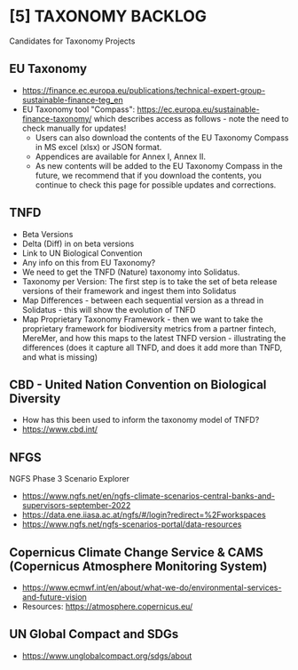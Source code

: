 # [5] TAXONOMY BACKLOG
Candidates for Taxonomy Projects

## EU Taxonomy
- https://finance.ec.europa.eu/publications/technical-expert-group-sustainable-finance-teg_en
- EU Taxonomy tool "Compass": https://ec.europa.eu/sustainable-finance-taxonomy/ which describes access as follows - note the need to check manually for updates!
   - Users can also download the contents of the EU Taxonomy Compass in MS excel (xlsx) or JSON format.
   - Appendices are available for Annex I, Annex II.
   - As new contents will be added to the EU Taxonomy Compass in the future, we recommend that if you download the contents, you continue to check this page for possible updates and corrections.


## TNFD
- Beta Versions
- Delta (Diff) in on beta versions
- Link to UN Biological Convention
- Any info on this from EU Taxonomy?
- We need to get the TNFD (Nature) taxonomy into Solidatus.
- Taxonomy per Version: The first step is to take the set of beta release versions of their framework and ingest them into Solidatus
- Map Differences - between each sequential version as a thread in Solidatus - this will show the evolution of TNFD
- Map Proprietary Taxonomy Framework - then we want to take the proprietary framework for biodiversity metrics from a partner fintech, MereMer, and how this maps to the latest TNFD version - illustrating the differences (does it capture all TNFD, and does it add more than TNFD, and what is missing)

## CBD - United Nation Convention on Biological Diversity
- How has this been used to inform the taxonomy model of TNFD?
- https://www.cbd.int/

## NFGS

NGFS Phase 3 Scenario Explorer
- https://www.ngfs.net/en/ngfs-climate-scenarios-central-banks-and-supervisors-september-2022
- https://data.ene.iiasa.ac.at/ngfs/#/login?redirect=%2Fworkspaces
- https://www.ngfs.net/ngfs-scenarios-portal/data-resources

## Copernicus Climate Change Service & CAMS (Copernicus Atmosphere Monitoring System)

- https://www.ecmwf.int/en/about/what-we-do/environmental-services-and-future-vision
- Resources: https://atmosphere.copernicus.eu/

## UN Global Compact and SDGs
- https://www.unglobalcompact.org/sdgs/about
